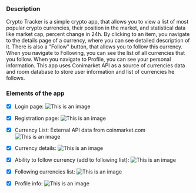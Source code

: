 ### Description
Crypto Tracker is a simple crypto app, that allows you to view a list of most popular crypto currencies, their position in the market, and statistical data like market cap, percent change in 24h.
By clicking to an item, you navigate to the details page of a currency, where you can see detailed description of it. 
There is also a "Follow" button, that allows you to follow this currency.
When you navigate to Following, you can see the list of all currencies that you follow. 
When you navigate to Profile, you can see your personal information. 
This app uses Conimarket API as a source of currencies data and room database to store user information and list of currencies he follows.

### Elements of the app

- [x] Login page:
![This is an image](https://github.com/AsselyaRaim/AndroidDev/edit/main/Screenshots/1.jpg)

- [x] Registration page:
![This is an image](https://github.com/AsselyaRaim/AndroidDev/edit/main/Screenshots/2.jpg)

- [x] Currency List:
External API data from coinmarket.com
![This is an image](https://github.com/AsselyaRaim/AndroidDev/edit/main/Screenshots/3.jpg)

- [x] Currency details: 
![This is an image](https://github.com/AsselyaRaim/AndroidDev/edit/main/Screenshots/4.jpg)

- [x] Ability to follow currency (add to following list): 
![This is an image](https://github.com/AsselyaRaim/AndroidDev/edit/main/Screenshots/5.jpg)

- [x] Following currencies list: 
![This is an image](https://github.com/AsselyaRaim/AndroidDev/edit/main/Screenshots/6.jpg)

- [x] Profile info: 
![This is an image](https://github.com/AsselyaRaim/AndroidDev/edit/main/Screenshots/7.jpg)
